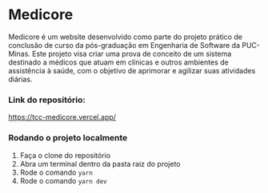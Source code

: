# Medicore

Medicore é um website desenvolvido como parte do projeto prático de conclusão de curso da pós-graduação em Engenharia de Software da PUC-Minas.
Este projeto visa criar uma prova de conceito de um sistema destinado a médicos que atuam em clínicas e outros ambientes de assistência à saúde, com o objetivo de aprimorar e agilizar suas atividades diárias.

### Link do repositório:

https://tcc-medicore.vercel.app/

### Rodando o projeto localmente

1. Faça o clone do repositório
2. Abra um terminal dentro da pasta raiz do projeto
3. Rode o comando `yarn`
4. Rode o comando `yarn dev`
